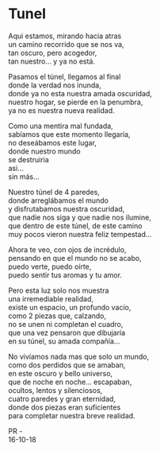 # Tunel

Aqui estamos, mirando hacia atras  
un camino recorrido que se nos va,  
tan oscuro, pero acogedor,  
tan nuestro... y ya no está.  

Pasamos el túnel, llegamos al final  
donde la verdad nos inunda,  
donde ya no esta nuestra amada oscuridad,  
nuestro hogar, se pierde en la penumbra,  
ya no es nuestra nueva realidad.  

Como una mentira mal fundada,  
sabíamos que este momento llegaría,   
no deseábamos este lugar,   
donde nuestro mundo   
se destruiria  
asi...  
sin más...  

Nuestro túnel de 4 paredes,  
donde arreglábamos el mundo  
y disfrutabamos nuestra oscuridad,  
que nadie nos siga y que nadie nos ilumine,  
que dentro de este túnel, de este camino  
muy pocos vieron nuestra feliz tempestad...  

Ahora te veo, con ojos de incrédulo,  
pensando en que el mundo no se acabo,  
puedo verte, puedo oírte,  
puedo sentir tus aromas y tu amor.  

Pero esta luz solo nos muestra  
una irremediable realidad,  
existe un espacio, un profundo vacío,  
como 2 piezas que, calzando,  
no se unen ni completan el cuadro,  
que una vez pensaron que dibujaría  
en su túnel, su amada compañía...  

No vivíamos nada mas que solo un mundo,  
como dos perdidos que se amaban,  
en este oscuro y bello universo,   
que de noche en noche... escapaban,  
ocultos, lentos y silenciosos,  
cuatro paredes y gran eternidad,   
donde dos piezas eran suficientes  
para completar nuestra breve realidad.  
  
  
  
PR -   
16-10-18







